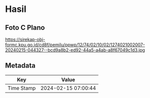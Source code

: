 # Hasil

## Foto C Plano

https://sirekap-obj-formc.kpu.go.id/cd8f/pemilu/ppwp/12/74/02/10/02/1274021002007-20240215-044327--bcd9a8b2-ed92-44a5-a4ab-a8f67049c1d3.jpg


## Metadata

| Key        | Value               |
| ---------- | ------------------- |
| Time Stamp | 2024-02-15 07:00:44 |




